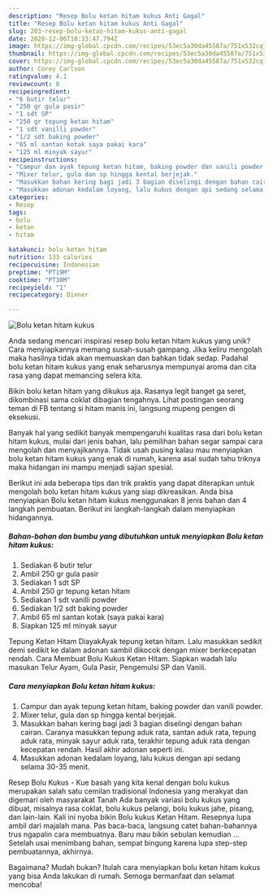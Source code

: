```yaml
---
description: "Resep Bolu ketan hitam kukus Anti Gagal"
title: "Resep Bolu ketan hitam kukus Anti Gagal"
slug: 203-resep-bolu-ketan-hitam-kukus-anti-gagal
date: 2020-12-06T18:33:47.794Z
image: https://img-global.cpcdn.com/recipes/53ec5a30da45587a/751x532cq70/bolu-ketan-hitam-kukus-foto-resep-utama.jpg
thumbnail: https://img-global.cpcdn.com/recipes/53ec5a30da45587a/751x532cq70/bolu-ketan-hitam-kukus-foto-resep-utama.jpg
cover: https://img-global.cpcdn.com/recipes/53ec5a30da45587a/751x532cq70/bolu-ketan-hitam-kukus-foto-resep-utama.jpg
author: Corey Carlson
ratingvalue: 4.1
reviewcount: 8
recipeingredient:
- "6 butir telur"
- "250 gr gula pasir"
- "1 sdt SP"
- "250 gr tepung ketan hitam"
- "1 sdt vanilli powder"
- "1/2 sdt baking powder"
- "65 ml santan kotak saya pakai kara"
- "125 ml minyak sayur"
recipeinstructions:
- "Campur dan ayak tepung ketan hitam, baking powder dan vanili powder."
- "Mixer telur, gula dan sp hingga kental berjejak."
- "Masukkan bahan kering bagi jadi 3 bagian diselingi dengan bahan cairan. Caranya masukkan tepung aduk rata, santan aduk rata, tepung aduk rata, minyak sayur aduk rata, terakhir tepung aduk rata dengan kecepatan rendah. Hasil akhir adonan seperti ini."
- "Masukkan adonan kedalam loyang, lalu kukus dengan api sedang selama 30-35 menit."
categories:
- Resep
tags:
- bolu
- ketan
- hitam

katakunci: bolu ketan hitam 
nutrition: 133 calories
recipecuisine: Indonesian
preptime: "PT19M"
cooktime: "PT30M"
recipeyield: "1"
recipecategory: Dinner

---
```



![Bolu ketan hitam kukus](https://img-global.cpcdn.com/recipes/53ec5a30da45587a/751x532cq70/bolu-ketan-hitam-kukus-foto-resep-utama.jpg)

Anda sedang mencari inspirasi resep bolu ketan hitam kukus yang unik? Cara menyiapkannya memang susah-susah gampang. Jika keliru mengolah maka hasilnya tidak akan memuaskan dan bahkan tidak sedap. Padahal bolu ketan hitam kukus yang enak seharusnya mempunyai aroma dan cita rasa yang dapat memancing selera kita.

Bikin bolu ketan hitam yang dikukus aja. Rasanya legit banget ga seret, dikombinasi sama coklat dibagian tengahnya. Lihat postingan seorang teman di FB tentang si hitam manis ini, langsung mupeng pengen di eksekusi.

Banyak hal yang sedikit banyak mempengaruhi kualitas rasa dari bolu ketan hitam kukus, mulai dari jenis bahan, lalu pemilihan bahan segar sampai cara mengolah dan menyajikannya. Tidak usah pusing kalau mau menyiapkan bolu ketan hitam kukus yang enak di rumah, karena asal sudah tahu triknya maka hidangan ini mampu menjadi sajian spesial.


Berikut ini ada beberapa tips dan trik praktis yang dapat diterapkan untuk mengolah bolu ketan hitam kukus yang siap dikreasikan. Anda bisa menyiapkan Bolu ketan hitam kukus menggunakan 8 jenis bahan dan 4 langkah pembuatan. Berikut ini langkah-langkah dalam menyiapkan hidangannya.

<!--inarticleads1-->

##### Bahan-bahan dan bumbu yang dibutuhkan untuk menyiapkan Bolu ketan hitam kukus:

1. Sediakan 6 butir telur
1. Ambil 250 gr gula pasir
1. Sediakan 1 sdt SP
1. Ambil 250 gr tepung ketan hitam
1. Sediakan 1 sdt vanilli powder
1. Sediakan 1/2 sdt baking powder
1. Ambil 65 ml santan kotak (saya pakai kara)
1. Siapkan 125 ml minyak sayur


Tepung Ketan Hitam DiayakAyak tepung ketan hitam. Lalu masukkan sedikit demi sedikit ke dalam adonan sambil dikocok dengan mixer berkecepatan rendah. Cara Membuat Bolu Kukus Ketan Hitam. Siapkan wadah lalu masukan Telur Ayam, Gula Pasir, Pengemulsi SP dan Vanili. 

<!--inarticleads2-->

##### Cara menyiapkan Bolu ketan hitam kukus:

1. Campur dan ayak tepung ketan hitam, baking powder dan vanili powder.
1. Mixer telur, gula dan sp hingga kental berjejak.
1. Masukkan bahan kering bagi jadi 3 bagian diselingi dengan bahan cairan. Caranya masukkan tepung aduk rata, santan aduk rata, tepung aduk rata, minyak sayur aduk rata, terakhir tepung aduk rata dengan kecepatan rendah. Hasil akhir adonan seperti ini.
1. Masukkan adonan kedalam loyang, lalu kukus dengan api sedang selama 30-35 menit.


Resep Bolu Kukus - Kue basah yang kita kenal dengan bolu kukus merupakan salah satu cemilan tradisional Indonesia yang merakyat dan digemari oleh masyarakat Tanah Ada banyak variasi bolu kukus yang dibuat, misalnya rasa coklat, bolu kukus pelangi, bolu kukus jahe, pisang, dan lain-lain. Kali ini nyoba bikin Bolu kukus Ketan Hitam. Resepnya lupa ambil dari majalah mana. Pas baca-baca, langsung catet bahan-bahannya trus ngapalin cara membuatnya. Baru mau bikin sebulan kemudian … Setelah usai menimbang bahan, sempat bingung karena lupa step-step pembuatannya, akhirnya. 

Bagaimana? Mudah bukan? Itulah cara menyiapkan bolu ketan hitam kukus yang bisa Anda lakukan di rumah. Semoga bermanfaat dan selamat mencoba!
